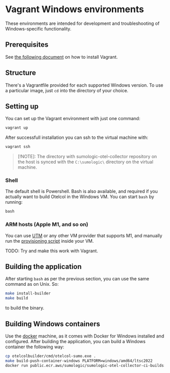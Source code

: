 # Vagrant Windows environments

These environments are intended for development and troubleshooting of Windows-specific functionality.

## Prerequisites

See [the following document](../README.md) on how to install Vagrant.

## Structure

There's a Vagrantfile provided for each supported Windows version. To use a particular image, just `cd` into the
directory of your choice.

## Setting up

You can set up the Vagrant environment with just one command:

```bash
vagrant up
```

After successfull installation you can ssh to the virtual machine with:

```bash
vagrant ssh
```

> [!NOTE]:
> The directory with sumologic-otel-collector repository on the host is synced with the `C:\sumologic\` directory on the virtual machine.

### Shell

The default shell is Powershell. Bash is also available, and required if you actually want to build Otelcol in the
Windows VM. You can start `bash` by running:

```powershell
bash
```

### ARM hosts (Apple M1, and so on)

You can use [UTM](https://mac.getutm.app/) or any other VM provider that supports M1, and manually run the [provisioning script](provision.ps1) inside
your VM.

TODO: Try and make this work with Vagrant.

## Building the application

After starting `bash` as per the previous section, you can use the same command as on Unix. So:

```bash
make install-builder
make build
```

to build the binary.

## Building Windows containers

Use the [docker](docker/) machine, as it comes with Docker for Windows installed and configured. After building
the application, you can build a Windows container the following way:

```bash
cp otelcolbuilder/cmd/otelcol-sumo.exe .
make build-push-container-windows PLATFORM=windows/amd64/ltsc2022
docker run public.ecr.aws/sumologic/sumologic-otel-collector-ci-builds:latest-windows-amd64-ltsc2022 --version
```
